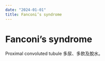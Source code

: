 ```yaml
---
date: "2024-01-01"
title: Fanconi’s syndrome
---
```


# Fanconi’s syndrome

Proximal convoluted tubule
多尿、多飲及脫水。
